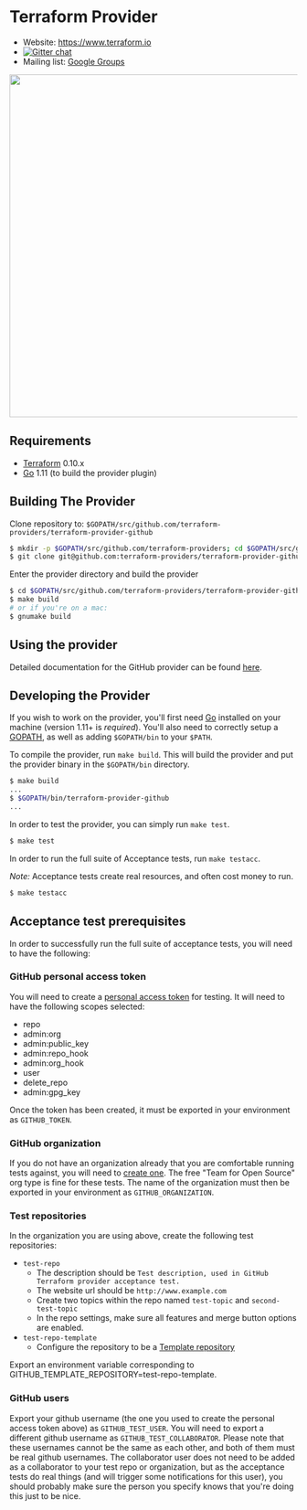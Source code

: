 Terraform Provider
==================

- Website: https://www.terraform.io
- [![Gitter chat](https://badges.gitter.im/hashicorp-terraform/Lobby.svg)](https://gitter.im/hashicorp-terraform/Lobby)
- Mailing list: [Google Groups](http://groups.google.com/group/terraform-tool)

<img src="https://cdn.rawgit.com/hashicorp/terraform-website/master/content/source/assets/images/logo-hashicorp.svg" width="600px">

Requirements
------------

-	[Terraform](https://www.terraform.io/downloads.html) 0.10.x
-	[Go](https://golang.org/doc/install) 1.11 (to build the provider plugin)

Building The Provider
---------------------

Clone repository to: `$GOPATH/src/github.com/terraform-providers/terraform-provider-github`

```sh
$ mkdir -p $GOPATH/src/github.com/terraform-providers; cd $GOPATH/src/github.com/terraform-providers
$ git clone git@github.com:terraform-providers/terraform-provider-github.git
```

Enter the provider directory and build the provider

```sh
$ cd $GOPATH/src/github.com/terraform-providers/terraform-provider-github
$ make build
# or if you're on a mac:
$ gnumake build
```

Using the provider
----------------------

Detailed documentation for the GitHub provider can be found [here](https://www.terraform.io/docs/providers/github/index.html).

Developing the Provider
---------------------------

If you wish to work on the provider, you'll first need [Go](http://www.golang.org) installed on your machine (version 1.11+ is *required*). You'll also need to correctly setup a [GOPATH](http://golang.org/doc/code.html#GOPATH), as well as adding `$GOPATH/bin` to your `$PATH`.

To compile the provider, run `make build`. This will build the provider and put the provider binary in the `$GOPATH/bin` directory.

```sh
$ make build
...
$ $GOPATH/bin/terraform-provider-github
...
```

In order to test the provider, you can simply run `make test`.

```sh
$ make test
```

In order to run the full suite of Acceptance tests, run `make testacc`.

*Note:* Acceptance tests create real resources, and often cost money to run.

```sh
$ make testacc
```

Acceptance test prerequisites
-----------------------------
In order to successfully run the full suite of acceptance tests, you will need to have the following:

### GitHub personal access token
You will need to create a [personal access token](https://help.github.com/en/articles/creating-a-personal-access-token-for-the-command-line) for
testing. It will need to have the following scopes selected:
* repo
* admin:org
* admin:public_key
* admin:repo_hook
* admin:org_hook
* user
* delete_repo
* admin:gpg_key

Once the token has been created, it must be exported in your environment as `GITHUB_TOKEN`.

### GitHub organization
If you do not have an organization already that you are comfortable running tests against, you will need to [create one](https://help.github.com/en/articles/creating-a-new-organization-from-scratch). The free "Team for Open Source" org type is fine for these tests. The name of the
organization must then be exported in your environment as `GITHUB_ORGANIZATION`.

### Test repositories
In the organization you are using above, create the following test repositories:

* `test-repo`
  * The description should be `Test description, used in GitHub Terraform provider acceptance test.`
  * The website url should be `http://www.example.com`
  * Create two topics within the repo named `test-topic` and `second-test-topic`
  * In the repo settings, make sure all features and merge button options are enabled.
* `test-repo-template`
  * Configure the repository to be a [Template repository](https://help.github.com/en/github/creating-cloning-and-archiving-repositories/creating-a-template-repository)

Export an environment variable corresponding to GITHUB_TEMPLATE_REPOSITORY=test-repo-template.


### GitHub users
Export your github username (the one you used to create the personal access token above) as `GITHUB_TEST_USER`. You will need to export a
different github username as `GITHUB_TEST_COLLABORATOR`. Please note that these usernames cannot be the same as each other, and both of them
must be real github usernames. The collaborator user does not need to be added as a collaborator to your test repo or organization, but as
the acceptance tests do real things (and will trigger some notifications for this user), you should probably make sure the person you specify knows that you're doing this just to be nice.
